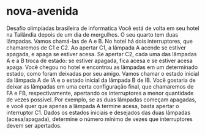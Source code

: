 # nova-avenida
Desafio olimpíadas brasileira de informatica
Você está de volta em seu hotel na Tailândia depois de um dia de mergulhos. O seu quarto tem
duas lâmpadas. Vamos chamá-las de A e B. No hotel há dois interruptores, que chamaremos de C1
e C2. Ao apertar C1, a lâmpada A acende se estiver apagada, e apaga se estiver acesa. Se apertar
C2, cada uma das lâmpadas A e a B troca de estado: se estiver apagada, fica acesa e se estiver
acesa apaga.
Você chegou no hotel e encontrou as lâmpadas em um determinado estado, como foram deixadas
por seu amigo. Vamos chamar o estado inicial da lâmpada A de IA e o estado inicial da lâmpada B
de IB. Você gostaria de deixar as lâmpadas em uma certa configuração final, que chamaremos de
FA e FB, respectivamente, apertando os interruptores a menor quantidade de vezes possível. Por
exemplo, se as duas lâmpadas começam apagadas, e você quer que apenas a lâmpada A termine
acesa, basta apertar o interruptor C1.
Dados os estados iniciais e desejados das duas lâmpadas (acesa/apagada), determine o número
mínimo de vezes que interruptores devem ser apertados.
